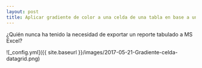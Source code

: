 ```yaml
---
layout: post
title: Aplicar gradiente de color a una celda de una tabla en base a un porcentaje
---
```


¿Quién nunca ha tenido la necesidad de exportar un reporte tabulado a MS Excel?

![_config.yml]({{ site.baseurl }}/images/2017-05-21-Gradiente-celda-datagrid.png)
